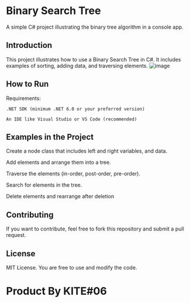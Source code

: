 # Binary Search Tree
A simple C# project illustrating the binary tree algorithm in a console app.

## Introduction
This project illustrates how to use a Binary Search Tree in C#. It includes examples of sorting, adding data, and traversing elements.
![image](https://github.com/user-attachments/assets/26857e10-31ef-4800-9bbb-935cfbfee035)



## How to Run
Requirements:

`.NET SDK (minimum .NET 6.0 or your preferred version)`

`An IDE like Visual Studio or VS Code (recommended)`

## Examples in the Project
Create a node class that includes left and right variables, and data.

Add elements and arrange them into a tree. 

Traverse the elements (in-order, post-order, pre-order). 

Search for elements in the tree. 

Delete elements and rearrange after deletion

## Contributing
If you want to contribute, feel free to fork this repository and submit a pull request.

## License
MIT License. You are free to use and modify the code.

# Product By KITE#06 
